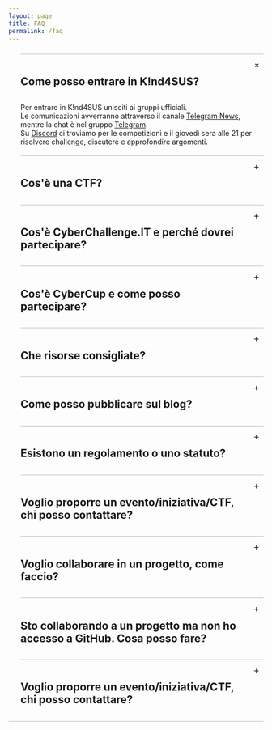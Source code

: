 ```yaml
---
layout: page
title: FAQ
permalink: /faq
---
```


<style>
ul.jekyllcodex_accordion {position: relative; margin: 1.4rem 0!important; border-bottom: 1px solid rgba(0,0,0,0.25); padding-bottom: 0;}
ul.jekyllcodex_accordion li {border-top: 1px solid rgba(0,0,0,0.25); list-style: none; margin-left: 0;}
ul.jekyllcodex_accordion li input {display: none;}
ul.jekyllcodex_accordion li label {display: block; cursor: pointer; padding: 0.75rem 2.4rem 0.75rem 0; margin: 0;}
ul.jekyllcodex_accordion li div {display: none; padding-bottom: 1.2rem;}
ul.jekyllcodex_accordion li input:checked + label {font-weight: bold;}
ul.jekyllcodex_accordion li input:checked + label + div {display: block;}
ul.jekyllcodex_accordion li label::before {content: "+"; font-weight: normal; font-size: 130%; line-height: 1.1rem; padding: 0; position: absolute; right: 0.5rem; transition: all 0.15s ease-in-out;}
ul.jekyllcodex_accordion li input:checked + label::before {transform: rotate(-45deg);}
</style>

<ul class="jekyllcodex_accordion">
    <li>
        <input id="accordion1" type="checkbox" checked/>
        <label for="accordion1"><h2>Come posso entrare in K!nd4SUS?</h2></label>
        <div>
            Per entrare in K!nd4SUS unisciti ai gruppi ufficiali.<br>
            Le comunicazioni avverranno attraverso il canale <a href="https://t.me/k1nd4susCTF">Telegram News</a>, mentre la chat è nel gruppo <a href="https://t.me/+Rej8qbbkONMxZTdk">Telegram</a>. <br>
            Su <a href="https://discord.gg/6GTSrewn8y">Discord</a> ci troviamo per le competizioni e il giovedì sera alle 21 per risolvere challenge, discutere e approfondire argomenti.
        </div>
    </li>
    <li>
        <input id="accordion2" type="checkbox"/>
        <label for="accordion2"><h2>Cos'è una CTF?</h2></label>
        <div>Le CTF (Capture the Flag) sono un tipo speciale di competizioni di sicurezza informatica. Ci sono tre tipi comuni di CTF: Jeopardy, Attack-Defence e miste.<br>Le CTF in stile Jeopardy presentano una serie di domande (challenge) in diverse categorie. Ad esempio, Web, Forensics, Crypto, Binary o altro. <br>Le squadre possono guadagnare punti per ogni challenge risolta, e il punteggio varia a seconda della sua difficoltà. Alla fine del tempo di gioco, la somma dei punti determina il vincitore della CTF. Un esempio famoso di questo tipo di CTF sono le qualifications per la Defcon CTF.<br>Le CTF in stile Attack-Defence sono un altro tipo di competizione. Ogni squadra ha una propria rete (o anche solo un host) con servizi vulnerabili. Ogni squadra ha tempo per correggere i propri servizi e sviluppare exploit. Successivamente, gli organizzatori collegano i partecipanti alla competizione e inizia il gioco! Si devono proteggere i propri servizi per guadagnare punti di difesa e nel mentre attaccare gli avversari per guadagnare punti di attacco.<br>Storicamente, questo è stato il primo tipo di CTF, e la DEF CON CTF è considerata una sorta di Coppa del Mondo di tutte le altre competizioni.<br>Le CTF toccano spesso molti altri aspetti della sicurezza informatica: cryptography, steganography, binary analysis, reverse engineering, mobile security e altri.<br><br>Cortesia di <a href="https://ctftime.org/ctf-wtf">CTFTime</a>.
        </div>
    </li>
    <li>
        <input id="accordion3" type="checkbox"/>
        <label for="accordion3"><h2>Cos'è CyberChallenge.IT e perché dovrei partecipare?</h2></label>
        <div><a href="https://cyberchallenge.it/">CyberChallenge.IT</a>, programma di formazione per i giovani talenti tra i 16 e i 24 anni, è la principale iniziativa italiana per identificare, attrarre, reclutare e collocare la prossima generazione di professionisti della sicurezza informatica. <br> Per partecipare non servono esperti di programmazione ma grande passione, impegno e curiosità nelle discipline scientifico-tecnologiche (scienza, tecnologia, ingegneria e matematica). Servono anche capacità logiche, di problem solving, di comunicazione e, soprattutto, tanta voglia di imparare.<br> Dal 2020 CyberChallenge.IT è stato riconosciuto dal Ministero dell'Istruzione come progetto per la valorizzazione delle eccellenze; attraverso questi progetti, il Ministero individua le iniziative e le modalità di riconoscimento dei livelli di eccellenza conseguiti dagli studenti della scuola secondaria di secondo grado. <br><br>Cortesia di <a href="https://cyberchallenge.it/rules">CyberChallenge.IT</a>.

</div>
    </li>
    <li>
        <input id="accordion4" type="checkbox"/>
        <label for="accordion4"><h2>Cos'è CyberCup e come posso partecipare?</h2></label>
        <div><a href="https://cybercup.it/">CyberCup</a> consiste in un torneo Capture The Flag, costituito da vari eventi selezionati tra le gare internazionali a disposizione. Al torneo potranno partecipare tutte le squadre (senza limiti al numero di partecipanti) che si iscriveranno, incluse quelle di nuova costituzione. <br>La competizione sarà caratterizzata da un ranking delle squadre, il punteggio dipende dalle performance ad ogni gara selezionata. <br>Gli eventi di CyberCup verranno accuratamente scelti in accordo alla qualità e al livello di difficoltà da un comitato tecnico. Avranno maggiore priorità le competizioni organizzate da università e da squadre CTF italiane. Gli eventi avranno una difficoltà bilanciata in modo da accogliere sia squadre con poca esperienza che quelle più preparate. <br><br>Se vuoi partecipare ti basta fare parte del team e presentarti nel nostro server Discord nei giorni di gara!<br><br>Cortesia di <a href="https://cybercup.it/">CyberCup</a>.
        </div>
    </li>
<li>
    <input id="accordion5" type="checkbox" />
    <label for="accordion5"><h2>Che risorse consigliate?</h2></label>
    <div>
        <p><strong>Challenge:</strong></p>
        <ul>
            <li><a href="https://training.olicyber.it/">Training Olicyber</a> - beginner friendly</li>
            <li><a href="https://picoctf.org/">PicoCTF</a> - beginner friendly</li>
            <li><a href="https://pwn.college/">PwnCollege</a> - software security</li>
            <li><a href="https://cryptohack.org/">Crypto hack</a> - crypto</li>
            <li><a href="https://www.crypto101.io/">Crypto 101</a> - crypto</li>
            <li><a href="https://cryptopals.com/">CryptoPals</a> - crypto avanzate</li>
            <li><a href="https://www.hackthebox.com/">HackTheBox</a> - VM vulnerabili</li>
        </ul>

<p><strong>Offensive Security:</strong></p>
        <ul>
            <li><a href="https://www.youtube.com/@HackerSploit">HackerSploit</a> - red team e penetration testing</li>
            <li><a href="https://www.youtube.com/@_JohnHammond">John Hammond</a> - red team e Penetration testing</li>
            <li><a href="https://www.youtube.com/@Tib3rius">Tib3rius</a> - web security</li>
            <li><a href="https://www.youtube.com/@BlackHillsInformationSecurity">Black Hills Information Security</a> - penetration testing</li>
            <li><a href="https://www.youtube.com/@TCMSecurityAcademy">TCM Security</a> - web security e penetration testing</li>
            <li><a href="https://www.youtube.com/@specterops">SpecterOps</a> - red team</li>
            <li><a href="https://www.youtube.com/@Lsecqt">Lsecqt</a> - red team</li>
            <li><a href="https://www.youtube.com/@C5pider">5pider</a> - sviluppo malware e C2</li>
            <li><a href="https://www.youtube.com/@CosmodiumCS">Cosmodium CyberSecurity</a> - sviluppo malware e C2</li>
            <li><a href="https://www.youtube.com/@crr0ww">Crow</a> - sviluppo malware</li>
            <li><a href="https://www.youtube.com/@gitgudsec">gitgudsec</a> - sviluppo malware</li>
            <li><a href="https://www.youtube.com/@DeviantOllam">DeviantOllam</a> - penetration testing fisico</li>
            <li><a href="https://www.youtube.com/@DavidProbinsky">David Probinsky</a> - penetration testing fisico</li>
        </ul>

<p><strong>Reverse engineering:</strong></p>
        <ul>
            <li><a href="https://www.youtube.com/@pwncollege">pwn.college</a></li>
            <li><a href="https://www.youtube.com/@OffByOneSecurity">Off By One Security</a></li>
            <li><a href="https://www.youtube.com/@GuidedHacking">GuidedHacking</a></li>
            <li><a href="https://www.youtube.com/@jstrosch">Josh Stroschein</a></li>
            <li><a href="https://www.youtube.com/@sonianuj">Anuj Soni</a></li>
            <li><a href="https://www.youtube.com/@cyberraiju">Jai Minton</a></li>
            <li><a href="https://www.youtube.com/@L0psec">L0psec Reversing</a></li>
            <li><a href="https://www.youtube.com/@MalwareAnalysisForHedgehogs">MalwareAnalysisForHedgehogs</a></li>
            <li><a href="https://www.youtube.com/@OALABS">OALabs</a></li>
            <li><a href="https://www.youtube.com/@Vector35">VECTOR35</a> - BinaryNinja</li>
            <li><a href="https://www.youtube.com/@objectiveseefoundation">Objective-See Foundation</a> - Mac</li>
            <li><a href="https://www.youtube.com/@malwarexology">Andrew Chase</a> - Mac</li>
        </ul>

<p><strong>News:</strong></p>
        <ul>
            <li><a href="https://www.youtube.com/@rev3rsesecurity">rev3rse security</a></li>
            <li><a href="https://0dayfans.com/">0dayFans</a> - exploit research</li>
            <li><a href="https://www.youtube.com/@MentalOutlaw">MentalOutlaw</a></li>
            <li><a href="https://www.youtube.com/lowlevellearning">Low Level</a></li>
            <li><a href="https://www.youtube.com/@hak5">Hak5</a></li>
        </ul>

<p><strong>Network:</strong></p>
        <ul>
            <li><a href="https://www.youtube.com/@JeremysITLab">Jeremy's IT Lab</a></li>
            <li><a href="https://www.youtube.com/@davidbombal">David Bombal</a></li>
            <li><a href="https://www.youtube.com/@NetworkChuck">NetworkChuck</a></li>
        </ul>

<p><strong>Conferenze:</strong></p>
        <ul>
            <li><a href="https://www.nohat.it/">NoHat</a> - hacking, Bergamo</li>
            <li><a href="https://linuxdaymilano.org/">Linux Day Milano</a> - linux, Milano</li>
            <li><a href="https://m0lecon.it/">m0leCon</a> - hacking, Torino</li>
            <li><a href="https://www.hackinbo.it/">HackInBo</a> - hacking, Bologna</li>
            <li><a href="https://romhack.io/">RomHack</a> - hacking, Roma</li>
            <li><a href="https://owasp.org/www-chapter-italy/">OWASP Italy Day</a> - sicurezza web</li>
        </ul>
    </div>
</li>
    <li>
        <input id="accordion6" type="checkbox" />
        <label for="accordion6"><h2>Come posso pubblicare sul blog?</h2></label>
        <div>
            Se hai degli articoli che vorresti pubblicare sul <a href="blog">blog</a>, contatta <a href="https://t.me/ohkuom">[kuom]</a>.
        </div>
    </li>
    <li>
        <input id="accordion7" type="checkbox" />
        <label for="accordion7"><h2>Esistono un regolamento o uno statuto?</h2></label>
        <div>
            Certamente, <a href="regolamento">regolamento</a> e <a href="statuto">statuto</a> si trovano nelle apposite pagine di questo sito.
        </div>
    </li>
    <li>
        <input id="accordion8" type="checkbox" />
        <label for="accordion8"><h2>Voglio proporre un evento/iniziativa/CTF, chi posso contattare?</h2></label>
        <div>
            Scrivi a un membro del consiglio direttivo o all'email del gruppo. Saremo noi a ricontattarti con maggiori istruzioni.<br>La pagina <a href="contatti">contatti</a> del nostro sito potrebbe esserti utile.
        </div>
    </li>
    <li>
        <input id="accordion9" type="checkbox" />
        <label for="accordion9"><h2>Voglio collaborare in un progetto, come faccio?</h2></label>
        <div>
            Tieni sempre d'occhio il <a href="https://t.me/k1nd4susCTF">canale delle news</a>. Ogni volta che un nuovo progetto inizia sarà pubblicato un messaggio. A quel punto basterà seguire le istruzioni.
        </div>
    </li>
    <li>
        <input id="accordion10" type="checkbox" />
        <label for="accordion10"><h2>Sto collaborando a un progetto ma non ho accesso a GitHub. Cosa posso fare?</h2></label>
        <div>
            Chiedi al responsabile del progetto in questione di darti l'accesso alla repository. L'accesso all'intera organizzazione è previsto solo per gli organizzatori e per membri particolarmente attivi sia nello sviluppo che nelle CTF.
        </div>
    </li>
    <li>
        <input id="accordion11" type="checkbox" />
        <label for="accordion11"><h2>Voglio proporre un evento/iniziativa/CTF, chi posso contattare?</h2></label>
        <div>
            Scrivi a un membro del consiglio direttivo o all'email del gruppo. Saremo noi a ricontattarti con maggiori istruzioni.<br>La pagina <a href="contatti">contatti</a> del nostro sito potrebbe esserti utile.
        </div>
    </li>

</ul>

[canale]: https://t.me/k1nd4susCTF
[gruppo]: https://t.me/+Rej8qbbkONMxZTdk
[discord]: https://discord.gg/6GTSrewn8y